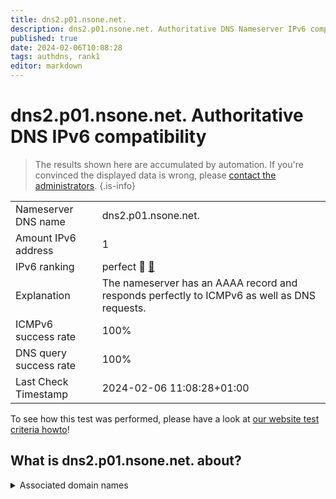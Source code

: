 ```yaml
---
title: dns2.p01.nsone.net.
description: dns2.p01.nsone.net. Authoritative DNS Nameserver IPv6 compatibility
published: true
date: 2024-02-06T10:08:28
tags: authdns, rank1
editor: markdown
---
```


# dns2.p01.nsone.net. Authoritative DNS IPv6 compatibility

> The results shown here are accumulated by automation. If you're convinced the displayed data is wrong, please [contact the administrators](/howto/chat). 
{.is-info}




|   |   |
| - | - |
| Nameserver DNS name | dns2.p01.nsone.net.
| Amount IPv6 address | 1
| IPv6 ranking | perfect :1st_place_medal: [🔗](/howto/ranking) |
| Explanation | The nameserver has an AAAA record and responds perfectly to ICMPv6 as well as DNS requests. |
| ICMPv6 success rate | 100%|
| DNS query success rate | 100% |
| Last Check Timestamp | 2024-02-06 11:08:28+01:00 |

To see how this test was performed, please have a look at [our website test criteria howto](/howto/testcriteria/authdns)!


## What is dns2.p01.nsone.net. about?






<details>
<summary>Associated domain names</summary>

www.auswaertiges-amt.de

www.bmz.de

www.bundesregierung.de

www.bundestag.de

www.intuit.com

</details>

